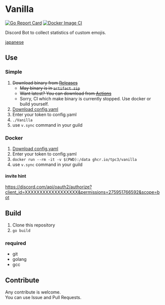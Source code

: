 # Vanilla
[![Go Report Card](https://goreportcard.com/badge/github.com/tpc3/vanilla)](https://goreportcard.com/report/github.com/tpc3/vanilla)
[![Docker Image CI](https://github.com/tpc3/Vanilla/actions/workflows/docker-image.yml/badge.svg)](https://github.com/tpc3/Vanilla/actions/workflows/docker-image.yml)
<!-- [![Go](https://github.com/tpc3/Vanilla/actions/workflows/go.yml/badge.svg)](https://github.com/tpc3/Vanilla/actions/workflows/go.yml) -->

Discord Bot to collect statistics of custom emojis.

[japanese](https://github.com/tpc3/Vanilla/README-ja.md)

## Use
### Simple
1. ~~Download binary from [Releases](https://github.com/tpc3/Vanilla/releases)~~
    - ~~May binary is in `artifact.zip`~~
    - ~~Want latest? You can download from [Actions](https://github.com/tpc3/Vanilla/actions/workflows/go.yml)~~
    - Sorry, CI which make binary is currently stopped. Use docker or build yourself.
1. [Download config.yaml](https://raw.githubusercontent.com/tpc3/Vanilla/master/config.yaml)
1. Enter your token to config.yaml
1. `./Vanilla`
1. use `v.sync` command in your guild

### Docker
1. [Download config.yaml](https://raw.githubusercontent.com/tpc3/Vanilla/master/config.yaml)
1. Enter your token to config.yaml
1. `docker run --rm -it -v $(PWD):/data ghcr.io/tpc3/vanilla`
1. use `v.sync` command in your guild

#### invite hint
https://discord.com/api/oauth2/authorize?client_id=XXXXXXXXXXXXXXXXXX&permissions=275951766592&scope=bot

## Build
1. Clone this repository
1. `go build`
### required
- git
- golang
- gcc

## Contribute
Any contribute is welcome.  
You can use Issue and Pull Requests.  